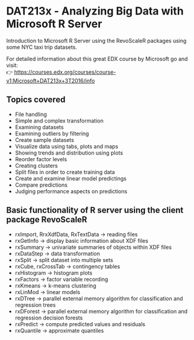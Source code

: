# DAT213x - Analyzing Big Data with Microsoft R Server

Introduction to Microsoft R Server using the RevoScaleR packages using some NYC taxi trip datasets.  

For detailed information about this great EDX course by Microsoft go and visit:  
:point_right: https://courses.edx.org/courses/course-v1:Microsoft+DAT213x+3T2016/info

## Topics covered
* File handling
* Simple and complex transformation
* Examining datasets
* Examining outliers by filtering
* Create sample datasets
* Visualize data using tabs, plots and maps
* Showing trends and distribution using plots
* Reorder factor levels
* Creating clusters
* Split files in order to create training data
* Create and examine linear model predictings
* Compare predictions
* Judging performance aspects on predictions

## Basic functionality of R server using the client package RevoScaleR
* rxImport, RrxXdfData, RxTextData -> reading files
* rxGetInfo -> display basic information about XDF files
* rxSummary -> univariate summaries of objects within XDF files
* rxDataStep -> data transformation
* rxSplit -> split dataset into multiple sets
* rxCube, rxCrossTab -> contingency tables
* rxHistogram -> histogram plots
* rxFactors -> factor variable recording
* rxKmeans -> k-means clustering
* rxLinMod -> linear models
* rxDTree -> parallel external memory algorithm for classification and regression trees
* rxDForest -> parallel external memory algorithm for classification and regression decision forests
* rxPredict -> compute predicted values and residuals
* rxQuantile -> approximate quantiles
